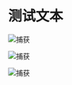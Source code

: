 # 测试文本

![捕获](https://github.com/user-attachments/assets/9f4523b9-a30c-42cf-b281-ca8e1e7972d6)




![捕获](https://github.com/user-attachments/assets/cf9e8a19-21e0-49ea-a4c6-1da9b696de62)


![捕获](https://github.com/mlm1966/mlm1966.github.io/blob/main/files/%E6%8D%95%E8%8E%B7)




